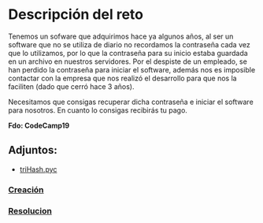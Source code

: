 # **Descripción del reto**

Tenemos un sofware que adquirimos hace ya algunos años, al ser un software que no se utiliza de diario no recordamos la contraseña cada vez que lo utilizamos, por lo que la contraseña para su inicio estaba guardada en un archivo en nuestros servidores.
Por el despiste de un empleado, se han perdido la contraseña para iniciar el software, además nos es imposible contactar con la empresa que nos realizó el desarrollo para que nos la faciliten (dado que cerró hace 3 años).

Necesitamos que consigas recuperar dicha contraseña e iniciar el software para nosotros. En cuanto lo consigas recibirás tu pago.

**Fdo: CodeCamp19**

## **Adjuntos:**
 - [triHash.pyc]( 	triHash.pyc)
 
### [**Creación**](creation/readme-es.md)
### [**Resolucion**](resolution/readme-es.md)
